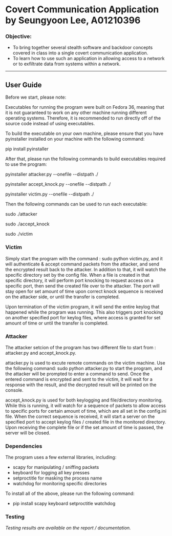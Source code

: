 # Covert Communication Application by Seungyoon Lee, A01210396

### Objective:

- To bring together several stealth software and backdoor concepts covered in class into a single covert communication application.
- To learn how to use such an application in allowing access to a network or to exfiltrate data from systems within a network.

---
## User Guide

Before we start, please note:

Executables for running the program were built on Fedora 36, meaning that it is not guaranteed to work on any other machine running different operating systems. Therefore, it is recommended to run directly off of the source code instead of using executables.

To build the executable on your own machine, please ensure that you have pyinstaller installed on your machine with the following command: 

pip install pyinstaller

After that, please run the following commands to build executables required to use the program:

pyinstaller attacker.py --onefile --distpath ./

pyinstaller accept_knock.py --onefile --distpath ./

pyinstaller victim.py --onefile --distpath ./

Then the following commands can be used to run each executable:

sudo ./attacker

sudo ./accept_knock

sudo ./victim

### Victim
Simply start the program with the command : sudo python victim.py, and it will authenticate & accept command packets from the attacker, and send the encrypted result back to the attacker. In addition to that, it will watch the specific directory set by the config file. When a file is created in that specific directory, it will perform port knocking to request access on a specific port, then send the created file over to the attacker. The port will stay open for set amount of time upon correct knock sequence is received on the attacker side, or until the transfer is completed.

Upon termination of the victim program, it will send the entire keylog that happened while the program was running. This also triggers port knocking on another specified port for keylog files, where access is granted for set amount of time or until the transfer is completed.

### Attacker
The attacker setcion of the program has two different file to start from : attacker.py and accept_knock.py.

attacker.py is used to excute remote commands on the victim machine. Use the following command: sudo python attacker.py to start the program, and the attacker will be prompted to enter a command to send. Once the entered command is encrypted and sent to the victim, it will wait for a response with the result, and the decrypted result will be printed on the console.

accept_knock.py is used for both keylogging and file/directory monitoring. While this is running, it will watch for a sequence of packets to allow access to specific ports for certain amount of time, which are all set in the config.ini file. When the correct sequence is received, it will start a server on the specified port to accept keylog files / created file in the monitored directory. Upon receiving the complete file or if the set amount of time is passed, the server will be closed.

### Dependencies
The program uses a few external libraries, including: 

- scapy for manipulating / sniffing packets
- keyboard for logging all key presses
- setproctitle for masking the process name
- watchdog for monitoring specific directories

To install all of the above, please run the following command:

- pip install scapy keyboard setproctitle watchdog 

### Testing
*Testing results are available on the report / documentation.*
